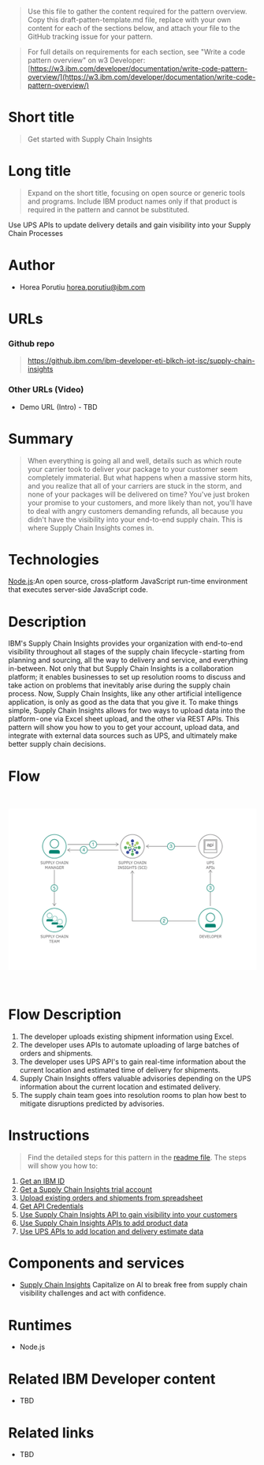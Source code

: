 > Use this file to gather the content required for the pattern overview. Copy this draft-patten-template.md file, replace with your own content for each of the sections below, and attach your file to the GitHub tracking issue for your pattern.

> For full details on requirements for each section, see "Write a code pattern overview" on w3 Developer: [https://w3.ibm.com/developer/documentation/write-code-pattern-overview/](https://w3.ibm.com/developer/documentation/write-code-pattern-overview/)

# Short title

> Get started with Supply Chain Insights

# Long title

> Expand on the short title, focusing on open source or generic tools and programs. Include IBM product names only if that product is required in the pattern and cannot be substituted.

Use UPS APIs to update delivery details and gain visibility into your Supply Chain Processes   

# Author

* Horea Porutiu <horea.porutiu@ibm.com>

# URLs

### Github repo

> https://github.ibm.com/ibm-developer-eti-blkch-iot-isc/supply-chain-insights

### Other URLs (Video)

* Demo URL (Intro) - TBD

# Summary

> When everything is going all and well, details such as which route your carrier took to deliver your package to your customer seem completely immaterial. But what happens when a massive storm hits, and you realize that all of your carriers are stuck in the storm, and none of your packages will be delivered on time? You've just broken your promise to your customers, and more likely than not, you'll have to deal with angry customers demanding refunds, all because you didn't have the visibility into your end-to-end supply chain. This is where Supply Chain Insights comes in.

# Technologies

[Node.js](https://nodejs.org/en/):An open source, cross-platform JavaScript run-time environment that executes server-side JavaScript code.

# Description
IBM's Supply Chain Insights provides your organization with end-to-end visibility throughout all stages of the supply chain lifecycle - starting from planning and sourcing, all the way to delivery and service, and everything in-between. Not only that but Supply Chain Insights is a collaboration platform; it enables businesses to set up resolution rooms to discuss and take action on problems that inevitably arise during the supply chain process. Now, Supply Chain Insights, like any other artificial intelligence application, is only as good as the data that you give it. To make things simple, Supply Chain Insights allows for two ways to upload data into the platform - one via Excel sheet upload, and the other via REST APIs. This 
pattern will show you how to you to get your account, upload data, and integrate with external data 
sources such as UPS, and ultimately make better supply chain decisions. 

# Flow

<br>
<p align="center">
  <img src="images/archDiagram.png">
</p>
<br>

# Flow Description
1. The developer uploads existing shipment information using Excel.
2. The developer uses APIs to automate uploading of large batches of 
orders and shipments.
3. The developer uses UPS API's to gain real-time information about the 
current location and estimated time of delivery for shipments. 
4. Supply Chain Insights offers valuable advisories depending on the UPS 
information about the current location and estimated delivery. 
5. The supply chain team goes into resolution rooms to plan how best to mitigate 
disruptions predicted by advisories. 

# Instructions

> Find the detailed steps for this pattern in the [readme file](https://github.ibm.com/ibm-developer-eti-blkch-iot-isc/supply-chain-insights). The steps will show you how to:


1. [Get an IBM ID](https://github.com/horeaporutiu/supply-chain-insights#step-1-Get-an-IBM-ID)
2. [Get a Supply Chain Insights trial account](https://github.com/horeaporutiu/supply-chain-insights#step-2-get-a-supply-chain-insights-trial-account)
3. [Upload existing orders and shipments from spreadsheet](https://github.com/horeaporutiu/supply-chain-insights#step-3-upload-existing-orders-and-shipments-from-spreadsheet)
4. [Get API Credentials](https://github.com/horeaporutiu/supply-chain-insights#step-4-get-api-credentials)
5. [Use Supply Chain Insights API to gain visibility into your customers](https://github.com/horeaporutiu/supply-chain-insights#step-5-use-supply-chain-insights-api-to-gain-visibility-into-your-customers)
6. [Use Supply Chain Insights APIs to add product data](https://github.com/horeaporutiu/supply-chain-insights#step-6-use-supply-chain-insights-apis-to-add-product-data) 
7. [Use UPS APIs to add location and delivery estimate data ](https://github.com/horeaporutiu/supply-chain-insights#step-7-use-ups-apis-to-add-location-and-delivery-estimate-data) 

# Components and services

* [Supply Chain Insights](https://www.ibm.com/us-en/marketplace/supply-chain-insights) Capitalize on AI to break free from supply chain visibility challenges and act with confidence.


# Runtimes

* Node.js

# Related IBM Developer content
- TBD

# Related links
- TBD

